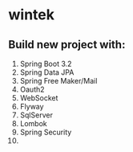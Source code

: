 # wintek

## Build new project with:
1. Spring Boot 3.2
2. Spring Data JPA
3. Spring Free Maker/Mail
4. Oauth2
5. WebSocket
6. Flyway
7. SqlServer
8. Lombok
9. Spring Security
10. 
